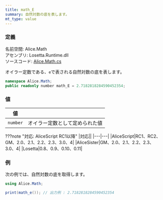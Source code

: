 ```yaml
---
title: math_E
summary: 自然対数の底を表します。
mt_type: value
---
```


### 定義
名前空間: Alice.Math<br/>
アセンブリ: Losetta.Runtime.dll<br/>
ソースコード: [Alice.Math.cs](https://github.com/WSOFT-Project/Losetta/blob/master/Losetta.Runtime/Alice.Math.cs)

オイラー定数である、`e`で表される自然対数の底を表します。

```cs title="AliceScript"
namespace Alice.Math;
public readonly number math_E = 2.7182818284590452354;
```

### 値
|値| |
|-|-|
|`number`|オイラー定数として定められた値|

???note "対応: AliceScript RC1以降"
    |対応||
    |---|---|
    |AliceScript|RC1、RC2、GM、2.0、2.1、2.2、2.3、3.0、4|
    |AliceSister|GM、2.0、2.1、2.2、2.3、3.0、4|
    |Losetta|0.8、0.9、0.10、0.11|

### 例
次の例では、自然対数の底を取得します。

```cs title="AliceScript"
using Alice.Math;

print(math_e()); // 出力例 : 2.7182818284590452354
```
